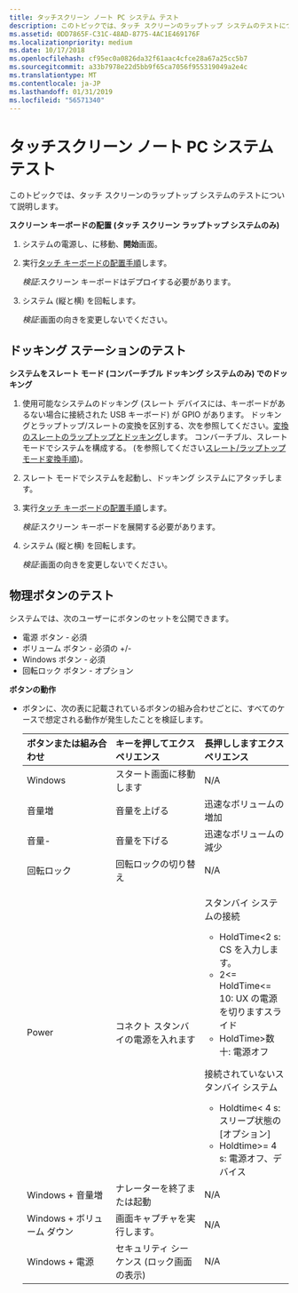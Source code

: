 ```yaml
---
title: タッチスクリーン ノート PC システム テスト
description: このトピックでは、タッチ スクリーンのラップトップ システムのテストについて説明します。
ms.assetid: 0DD7865F-C31C-48AD-8775-4AC1E469176F
ms.localizationpriority: medium
ms.date: 10/17/2018
ms.openlocfilehash: cf95ec0a0826da32f61aac4cfce28a67a25cc5b7
ms.sourcegitcommit: a33b7978e22d5bb9f65ca7056f955319049a2e4c
ms.translationtype: MT
ms.contentlocale: ja-JP
ms.lasthandoff: 01/31/2019
ms.locfileid: "56571340"
---
```

# <a name="touchscreen-laptop-system-testing"></a>タッチスクリーン ノート PC システム テスト


このトピックでは、タッチ スクリーンのラップトップ システムのテストについて説明します。

**スクリーン キーボードの配置 (タッチ スクリーン ラップトップ システムのみ)**

1.  システムの電源し、に移動、**開始**画面。
2.  実行[タッチ キーボードの配置手順](indicator-testing.md#touchkbd)します。

    *検証*:スクリーン キーボードはデプロイする必要があります。

3.  システム (縦と横) を回転します。

    *検証*:画面の向きを変更しないでください。

## <a name="span-iddockingstationtestingspanspan-iddockingstationtestingspanspan-iddockingstationtestingspandocking-station-testing"></a><span id="Docking_station_testing"></span><span id="docking_station_testing"></span><span id="DOCKING_STATION_TESTING"></span>ドッキング ステーションのテスト


**システムをスレート モード (コンバーチブル ドッキング システムのみ) でのドッキング**

1.  使用可能なシステムのドッキング (スレート デバイスには、キーボードがあるない場合に接続された USB キーボード) が GPIO があります。 ドッキングとラップトップ/スレートの変換を区別する、次を参照してください。[変換のスレートのラップトップとドッキング](docking-versus-laptop-slate-conversion.md)します。 コンバーチブル、スレート モードでシステムを構成する。 (を参照してください[スレート/ラップトップ モード変換手順](indicator-testing.md#conv))。
2.  スレート モードでシステムを起動し、ドッキング システムにアタッチします。
3.  実行[タッチ キーボードの配置手順](indicator-testing.md#touchkbd)します。

    *検証*:スクリーン キーボードを展開する必要があります。

4.  システム (縦と横) を回転します。

    *検証*:画面の向きを変更しないでください。

## <a name="span-idphysicalbuttonstestingspanspan-idphysicalbuttonstestingspanspan-idphysicalbuttonstestingspanphysical-buttons-testing"></a><span id="Physical_buttons_testing"></span><span id="physical_buttons_testing"></span><span id="PHYSICAL_BUTTONS_TESTING"></span>物理ボタンのテスト


システムでは、次のユーザーにボタンのセットを公開できます。

-   電源 ボタン - 必須
-   ボリューム ボタン - 必須の +/-
-   Windows ボタン - 必須
-   回転ロック ボタン - オプション

**ボタンの動作**

-   ボタンに、次の表に記載されているボタンの組み合わせごとに、すべてのケースで想定される動作が発生したことを検証します。

    <table>
    <colgroup>
    <col width="33%" />
    <col width="33%" />
    <col width="33%" />
    </colgroup>
    <thead>
    <tr class="header">
    <th align="left">ボタンまたは組み合わせ</th>
    <th align="left">キーを押してエクスペリエンス</th>
    <th align="left">長押ししますエクスペリエンス</th>
    </tr>
    </thead>
    <tbody>
    <tr class="odd">
    <td align="left">Windows</td>
    <td align="left">スタート画面に移動します</td>
    <td align="left">N/A</td>
    </tr>
    <tr class="even">
    <td align="left">音量増</td>
    <td align="left">音量を上げる</td>
    <td align="left">迅速なボリュームの増加</td>
    </tr>
    <tr class="odd">
    <td align="left">音量-</td>
    <td align="left">音量を下げる</td>
    <td align="left">迅速なボリュームの減少</td>
    </tr>
    <tr class="even">
    <td align="left">回転ロック</td>
    <td align="left">回転ロックの切り替え</td>
    <td align="left">N/A</td>
    </tr>
    <tr class="odd">
    <td align="left">Power</td>
    <td align="left">コネクト スタンバイの電源を入れます</td>
    <td align="left"><p>スタンバイ システムの接続</p>
    <ul>
    <li>HoldTime&lt;2 s: CS を入力します。</li>
    <li>2&lt;= HoldTime&lt;= 10: UX の電源を切りますスライド</li>
    <li>HoldTime&gt;数十: 電源オフ</li>
    </ul>
    <p>接続されていないスタンバイ システム</p>
    <ul>
    <li>Holdtime&lt; 4 s: スリープ状態の [オプション]</li>
    <li>Holdtime&gt;= 4 s: 電源オフ、デバイス</li>
    </ul></td>
    </tr>
    <tr class="even">
    <td align="left">Windows + 音量増</td>
    <td align="left">ナレーターを終了または起動</td>
    <td align="left">N/A</td>
    </tr>
    <tr class="odd">
    <td align="left">Windows + ボリューム ダウン</td>
    <td align="left">画面キャプチャを実行します。</td>
    <td align="left">N/A</td>
    </tr>
    <tr class="even">
    <td align="left">Windows + 電源</td>
    <td align="left">セキュリティ シーケンス (ロック画面の表示)</td>
    <td align="left">N/A</td>
    </tr>
    </tbody>
    </table>

     

 

 




